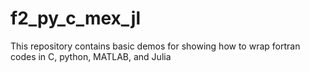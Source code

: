 # f2_py_c_mex_jl
This repository contains basic demos for showing how to wrap fortran codes in C, python, MATLAB, and Julia
